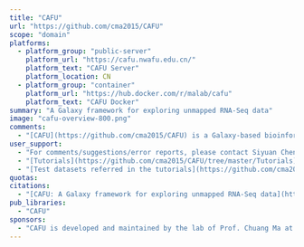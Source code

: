 ```yaml
---
title: "CAFU"
url: "https://github.com/cma2015/CAFU"
scope: "domain"
platforms:
  - platform_group: "public-server"
    platform_url: "https://cafu.nwafu.edu.cn/"
    platform_text: "CAFU Server"
    platform_location: CN
  - platform_group: "container"
    platform_url: "https://hub.docker.com/r/malab/cafu"
    platform_text: "CAFU Docker"
summary: "A Galaxy framework for exploring unmapped RNA-Seq data"
image: "cafu-overview-800.png"
comments:
  - "[CAFU](https://github.com/cma2015/CAFU) is a Galaxy-based bioinformatics framework for comprehensive assembly and functional annotation of unmapped RNA-seq data from single- and mixed-species samples which integrates plenty of existing NGS analytical tools and our developed programs, and features an easy-to-use interface to manage, manipulate and most importantly, explore large-scale unmapped reads."
user_support:
  - "For comments/suggestions/error reports, please contact Siyuan Chen (chenzhuod@gmail.com) or Jingjing Zhai (zhaijingjing603@gmail.com)"
  - "[Tutorials](https://github.com/cma2015/CAFU/tree/master/Tutorials), including a [User Manual](https://github.com/cma2015/CAFU/blob/master/Tutorials/User_manual.md)"
  - "[Test datasets referred in the tutorials](https://github.com/cma2015/CAFU/tree/master/Test_data)"
quotas:
citations:
  - "[CAFU: A Galaxy framework for exploring unmapped RNA-Seq data](https://academic.oup.com/bib/advance-article/doi/10.1093/bib/bbz018/5349178), Siyuan Chen, Chengzhi Ren, Jingjing Zhai, Jiantao Yu, Xuyang Zhao, Zelong Li, Ting Zhang, Wenlong Ma, Zhaoxue Han, Chuang Ma. *Briefings in Bioinformatics*, doi:10.1093/bib/bbz018."
pub_libraries:
  - "CAFU"
sponsors:
  - "CAFU is developed and maintained by the lab of Prof. Chuang Ma at the Center of Bioinformatics, College of Life Sciences, [Northwest A&F University](http://en.nwsuaf.edu.cn/index.htm)."
---
```


